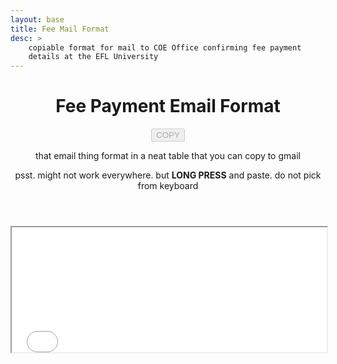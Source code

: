 ```yaml
---
layout: base
title: Fee Mail Format
desc: >
    copiable format for mail to COE Office confirming fee payment
    details at the EFL University
---
```


<header class="center">
			<h1>Fee Payment Email Format</h1>
			<button id="copybtn" disabled="">COPY</button>
			<p>that email thing format in a neat table that you can copy to gmail</p>
			<p>psst. might not work everywhere. but <b>LONG PRESS</b> and paste. do not pick from keyboard</p>
<div>
			<script type="module">
				const btn = document.getElementById('copybtn');
                const frame = document.querySelector('iframe').contentWindow;
				btn.addEventListener("click", ()=> {
					frame.getSelection().selectAllChildren(frame.document.querySelector('table'));
					frame.document.execCommand('copy');
					btn.innerText = 'COPIED!';
					btn.disabled = true;
                    setTimeout(()=>{btn.disabled = false; btn.innerText = 'COPY'},3000)
				});
				btn.disabled = false;
			</script>
		</div>
</header>

<iframe src="./plainformat" width="100%" height="200px"></iframe>

